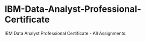 # IBM-Data-Analyst-Professional-Certificate
IBM Data Analyst Professional Certificate - All Assignments.
